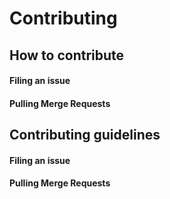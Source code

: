 # Contributing

## How to contribute

#### Filing an issue

#### Pulling Merge Requests

## Contributing guidelines

#### Filing an issue

#### Pulling Merge Requests